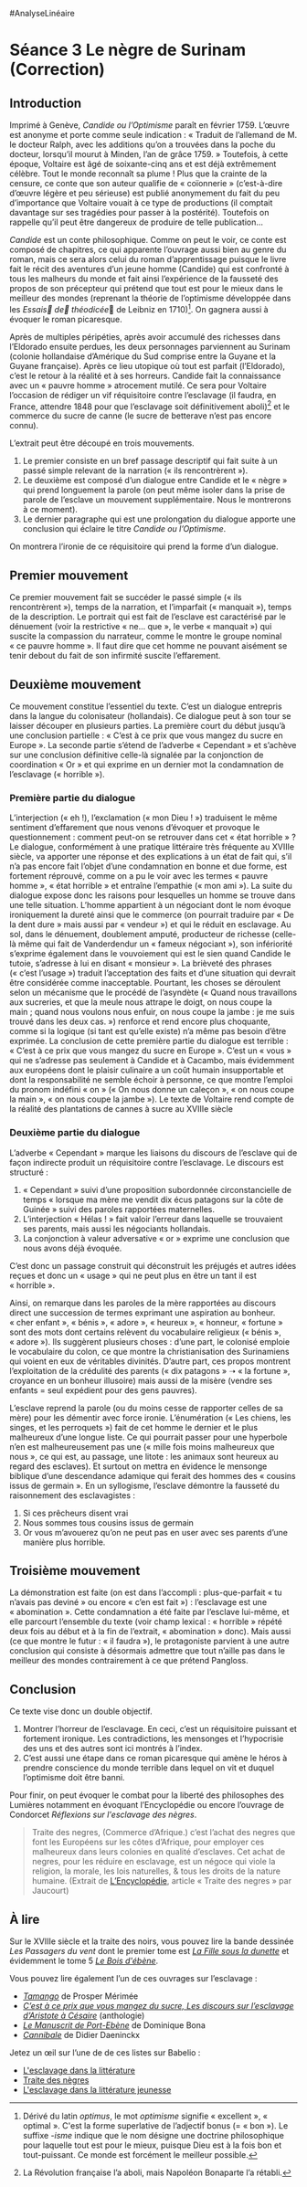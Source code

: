 #AnalyseLinéaire

# Séance 3 Le nègre de Surinam (Correction)
## Introduction
Imprimé à Genève, *Candide ou l’Optimisme* paraît en février 1759. L’œuvre est anonyme et porte comme seule indication : « Traduit de l’allemand de M. le docteur Ralph, avec les additions qu’on a trouvées dans la poche du docteur, lorsqu’il mourut à Minden, l’an de grâce 1759. » Toutefois, à cette époque, Voltaire est âgé de soixante-cinq ans et est déjà extrêmement célèbre. Tout le monde reconnaît sa plume ! Plus que la crainte de la censure, ce conte que son auteur qualifie de « coïonnerie » (c’est-à-dire d’œuvre légère et peu sérieuse) est publié anonymement du fait du peu d’importance que Voltaire vouait à ce type de productions (il comptait davantage sur ses tragédies pour passer à la postérité). Toutefois on rappelle qu’il peut être dangereux de produire de telle publication...

*Candide* est un conte philosophique. Comme on peut le voir, ce conte est composé de chapitres, ce qui apparente l’ouvrage aussi bien au genre du roman, mais ce sera alors celui du roman d’apprentissage puisque le livre fait le récit des aventures d’un jeune homme (Candide) qui est confronté à tous les malheurs du monde et fait ainsi l’expérience de la fausseté des propos de son précepteur qui prétend que tout est pour le mieux dans le meilleur des mondes (reprenant la théorie de l’optimisme développée dans les *Essais de théodicée* de Leibniz en 1710)[^1]. On gagnera aussi à évoquer le roman picaresque.

Après de multiples péripéties, après avoir accumulé des richesses dans l’Eldorado ensuite perdues, les deux personnages parviennent au Surinam (colonie hollandaise d’Amérique du Sud comprise entre la Guyane et la Guyane française). Après ce lieu utopique où tout est parfait (l’Eldorado), c’est le retour à la réalité et à ses horreurs. Candide fait la connaissance avec un « pauvre homme » atrocement mutilé. Ce sera pour Voltaire l’occasion de rédiger un vif réquisitoire contre l’esclavage (il faudra, en France, attendre 1848 pour que l’esclavage soit définitivement aboli)[^2] et le commerce du sucre de canne (le sucre de betterave n’est pas encore connu).

L’extrait peut être découpé en trois mouvements.

1. Le premier consiste en un bref passage descriptif qui fait suite à un passé simple relevant de la narration (« ils rencontrèrent »).
2. Le deuxième est composé d’un dialogue entre Candide et le « nègre » qui prend longuement la parole (on peut même isoler dans la prise de parole de l’esclave un mouvement supplémentaire. Nous le montrerons à ce moment).
3. Le dernier paragraphe qui est une prolongation du dialogue apporte une conclusion qui éclaire le titre *Candide ou l’Optimisme*.

On montrera l’ironie de ce réquisitoire qui prend la forme d’un dialogue.

## Premier mouvement
Ce premier mouvement fait se succéder le passé simple (« ils rencontrèrent »), temps de la narration, et l’imparfait (« manquait »), temps de la description. Le portrait qui est fait de l’esclave est caractérisé par le dénuement (voir la restrictive « ne... que », le verbe « manquait ») qui suscite la compassion du narrateur, comme le montre le groupe nominal « ce pauvre homme ». Il faut dire que cet homme ne pouvant aisément se tenir debout du fait de son infirmité suscite l’effarement.

## Deuxième mouvement
Ce mouvement constitue l’essentiel du texte. C’est un dialogue entrepris dans la langue du colonisateur (hollandais). Ce dialogue peut à son tour se laisser découper en plusieurs parties. La première court du début jusqu’à une conclusion partielle : « C’est à ce prix que vous mangez du sucre en Europe ». La seconde partie s’étend de l’adverbe « Cependant » et s’achève sur une conclusion définitive celle-là signalée par la conjonction de coordination « Or » et qui exprime en un dernier mot la condamnation de l’esclavage (« horrible »).

### Première partie du dialogue
L’interjection (« eh !), l’exclamation (« mon Dieu ! ») traduisent le même sentiment d’effarement que nous venons d’évoquer et provoque le questionnement : comment peut-on se retrouver dans cet « état horrible » ? Le dialogue, conformément à une pratique littéraire très fréquente au XVIIIe siècle, va apporter une réponse et des explications à un état de fait qui, s’il n’a pas encore fait l’objet d’une condamnation en bonne et due forme, est fortement réprouvé, comme on a pu le voir avec les termes « pauvre homme », « état horrible » et entraîne l’empathie (« mon ami »).
La suite du dialogue expose donc les raisons pour lesquelles un homme se trouve dans une telle situation. L’homme appartient à un négociant dont le nom évoque ironiquement la dureté ainsi que le commerce (on pourrait traduire par « De la dent dure » mais aussi par « vendeur ») et qui le réduit en esclavage. Au sol, dans le dénuement, doublement amputé, producteur de richesse (celle-là même qui fait de Vanderdendur un « fameux négociant »), son infériorité s’exprime également dans le vouvoiement qui est le sien quand Candide le tutoie, s’adresse à lui en disant « monsieur ».
La brièveté des phrases (« c’est l’usage ») traduit l’acceptation des faits et d’une situation qui devrait être considérée comme inacceptable. Pourtant, les choses se déroulent selon un mécanisme que le procédé de l’asyndète (« Quand nous travaillons aux sucreries, et que la meule nous attrape le doigt, on nous coupe la main ; quand nous voulons nous enfuir, on nous coupe la jambe : je me suis trouvé dans les deux cas. ») renforce et rend encore plus choquante, comme si la logique (si tant est qu’elle existe) n’a même pas besoin d’être exprimée. La conclusion de cette première partie du dialogue est terrible : « C’est à ce prix que vous mangez du sucre en Europe ». C’est un « vous » qui ne s’adresse pas seulement à Candide et à Cacambo, mais évidemment aux européens dont le plaisir culinaire a un coût humain insupportable et dont la responsabilité ne semble échoir à personne, ce que montre l’emploi du pronom indéfini « on » (« On nous donne un caleçon », « on nous coupe la main », « on nous coupe la jambe »). Le texte de Voltaire rend compte de la réalité des plantations de cannes à sucre au XVIIIe siècle

### Deuxième partie du dialogue
L’adverbe « Cependant » marque les liaisons du discours de l’esclave qui de façon indirecte produit un réquisitoire contre l’esclavage. Le discours est structuré :

1. « Cependant » suivi d’une proposition subordonnée circonstancielle de temps « lorsque ma mère me vendit dix écus patagons sur la côte de Guinée » suivi des paroles rapportées maternelles.
2. L’interjection « Hélas ! » fait valoir l’erreur dans laquelle se trouvaient ses parents, mais aussi les négociants hollandais.
3. La conjonction à valeur adversative « or » exprime une conclusion que nous avons déjà évoquée.

C’est donc un passage construit qui déconstruit les préjugés et autres idées reçues et donc un « usage » qui ne peut plus en être un tant il est « horrible ».

Ainsi, on remarque dans les paroles de la mère rapportées au discours direct une succession de termes exprimant une aspiration au bonheur. « cher enfant », « bénis », « adore », « heureux », « honneur, « fortune » sont des mots dont certains relèvent du vocabulaire religieux (« bénis », « adore »). Ils suggèrent plusieurs choses : d’une part, le colonisé emploie le vocabulaire du colon, ce que montre la christianisation des Surinamiens qui voient en eux de véritables divinités. D’autre part, ces propos montrent l’exploitation de la crédulité des parents (« dix patagons » ➝ « la fortune », croyance en un bonheur illusoire) mais aussi de la misère (vendre ses enfants = seul expédient pour des gens pauvres).

L’esclave reprend la parole (ou du moins cesse de rapporter celles de sa mère) pour les démentir avec force ironie. L’énumération (« Les chiens, les singes, et les perroquets ») fait de cet homme le dernier et le plus malheureux d’une longue liste. Ce qui pourrait passer pour une hyperbole n’en est malheureusement pas une (« mille fois moins malheureux que nous », ce qui est, au passage, une litote : les animaux sont heureux au regard des esclaves). Et surtout on mettra en évidence le mensonge biblique d’une descendance adamique qui ferait des hommes des « cousins issus de germain ». En un syllogisme, l’esclave démontre la fausseté du raisonnement des esclavagistes :

1. Si ces prêcheurs disent vrai
2. Nous sommes tous cousins issus de germain
3. Or vous m’avouerez qu’on ne peut pas en user avec ses parents d’une manière plus horrible.

## Troisième mouvement
La démonstration est faite (on est dans l’accompli : plus-que-parfait « tu n’avais pas deviné » ou encore « c’en est fait ») : l’esclavage est une « abomination ». Cette condamnation a été faite par l’esclave lui-même, et elle parcourt l’ensemble du texte (voir champ lexical : « horrible » répété deux fois au début et à la fin de l’extrait, « abomination » donc). Mais aussi (ce que montre le futur : « il faudra »), le protagoniste parvient à une autre conclusion qui consiste à désormais admettre que tout n’aille pas dans le meilleur des mondes contrairement à ce que prétend Pangloss.

## Conclusion
Ce texte vise donc un double objectif.
1. Montrer l’horreur de l’esclavage. En ceci, c’est un réquisitoire puissant et fortement ironique. Les contradictions, les mensonges et l’hypocrisie des uns et des autres sont ici montrés à l’index.
2. C’est aussi une étape dans ce roman picaresque qui amène le héros à prendre conscience du monde terrible dans lequel on vit et duquel l’optimisme doit être banni.

Pour finir, on peut évoquer le combat pour la liberté des philosophes des Lumières notamment en évoquant l’Encyclopédie ou encore l’ouvrage de Condorcet *Réflexions sur l'esclavage des nègres*.

> Traite des negres, (Commerce d’Afrique.)​​ c’est l’achat des negres que font les Européens sur les côtes d’Afrique, pour employer ces malheureux dans leurs colonies en qualité d’esclaves. Cet achat de negres, pour les réduire en esclavage, est un négoce qui viole la religion, la morale, les lois naturelles, & tous les droits de la nature humaine.
> (Extrait de [L’Encyclopédie](http://enccre.academie-sciences.fr/encyclopedie/article/v16-1600-5/), article « Traite des negres » par Jaucourt)


## À lire
Sur le XVIIIe siècle et la traite des noirs, vous pouvez lire la bande dessinée *Les Passagers du vent* dont le premier tome est [*La Fille sous la dunette*](https://www.amazon.fr/Passagers-vent-T1-Fille-Dunette/dp/2756062243) et évidemment le tome 5 [*Le Bois d'ébène*](https://www.amazon.fr/Passagers-vent-bois-d%C3%A9b%C3%A8ne/dp/220338865X).

Vous pouvez lire également l’un de ces ouvrages sur l’esclavage :

- [*Tamango*](https://www.amazon.fr/Tamango-Prosper-Merimee/dp/2011694779) de Prosper Mérimée
- [*C’est à ce prix que vous mangez du sucre, Les discours sur l’esclavage d’Aristote à Césaire*](https://www.amazon.fr/Cest-prix-vous-mangez-sucre/dp/2081357747) (anthologie)
- [*Le Manuscrit de Port-Ebène*](https://www.amazon.fr/Manuscrit-Port-Eb%C3%A8ne-Prix-Renaudot-1998/dp/2246537010) de Dominique Bona
- [*Cannibale*](https://www.amazon.fr/Cannibale-Didier-Daeninckx/dp/2070408833) de Didier Daeninckx

Jetez un œil sur l’une de de ces listes sur Babelio :

- [L'esclavage dans la littérature](https://www.babelio.com/liste/404/Lesclavage-dans-la-litterature)
- [Traite des nègres](https://www.babelio.com/livres-/traite-des-negres/9512)
- [L'esclavage dans la littérature jeunesse](https://www.babelio.com/liste/1221/Lesclavage-dans-la-litterature-jeunesse)

[^1]: Dérivé du latin _optimus_, le mot _optimisme_ signifie « excellent », « optimal ». C'est la forme superlative de l’adjectif bonus (= « bon »). Le suffixe _-isme_ indique que le nom désigne une doctrine philosophique pour laquelle tout est pour le mieux, puisque Dieu est à la fois bon et tout-puissant. Ce monde est forcément le meilleur possible. 
[^2]: La Révolution française l’a aboli, mais Napoléon Bonaparte l’a rétabli.